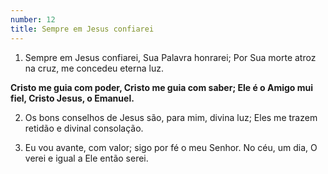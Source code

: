 ```yaml
---
number: 12
title: Sempre em Jesus confiarei
---
```


1. Sempre em Jesus confiarei, Sua Palavra honrarei;
  Por Sua morte atroz na cruz, me concedeu eterna luz.

  __Cristo me guia com poder,
  Cristo me guia com saber;
  Ele é o Amigo mui fiel,
  Cristo Jesus, o Emanuel.__

2. Os bons conselhos de Jesus são, para mim, divina luz;
  Eles me trazem retidão e divinal consolação.

3. Eu vou avante, com valor; sigo por fé o meu Senhor.
  No céu, um dia, O verei e igual a Ele então serei.
